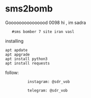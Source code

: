 # sms2bomb
Gooooooooooooood 0098
hi , im sadra

       #sms bomber 7 site iran vasl 
       
installing

    apt apdate 
    apt apgrade
    apt install python3
    apt install requests
  follow:
               
              instagram: @sdr_vob
              
              telegram: @sdr_vob
